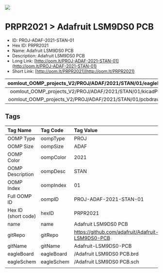 


  
![][im]
# PRPR2021 > Adafruit LSM9DS0 PCB

- ID: PROJ-ADAF-2021-STAN-01
- Hex ID: PRPR2021
- Name: Adafruit LSM9DS0 PCB
- Description: Adafruit LSM9DS0 PCB
- Long Link: [http://oom.lt/PROJ-ADAF-2021-STAN-01](http://oom.lt/PROJ-ADAF-2021-STAN-01)
- Short Link: [http://oom.lt/PRPR2021](http://oom.lt/PRPR2021)
  

|oomlout_OOMP_projects_V2/PROJ/ADAF/2021/STAN/01/eagleImage.png|oomlout_OOMP_projects_V2/PROJ/ADAF/2021/STAN/01/eagleSchemImage.png|oomlout_OOMP_projects_V2/PROJ/ADAF/2021/STAN/01/kicadPcb3dFront.png|oomlout_OOMP_projects_V2/PROJ/ADAF/2021/STAN/01/kicadPcb3dBack.png|
| :---: | :---: | :---: | :---: |
|oomlout_OOMP_projects_V2/PROJ/ADAF/2021/STAN/01/kicadPcb3d.png|oomlout_OOMP_projects_V2/PROJ/ADAF/2021/STAN/01/bomBack.png|oomlout_OOMP_projects_V2/PROJ/ADAF/2021/STAN/01/bomFront.png|oomlout_OOMP_projects_V2/PROJ/ADAF/2021/STAN/01/pcbdraw.svg|
|oomlout_OOMP_projects_V2/PROJ/ADAF/2021/STAN/01/pcbdrawBack.svg||||

## Tags
  

|Tag Name|Tag Code|Tag Value|
| :--- | :--- | :--- |
|OOMP Type|oompType|PROJ|
|OOMP Size|oompSize|ADAF|
|OOMP Color|oompColor|2021|
|OOMP Description|oompDesc|STAN|
|OOMP Index|oompIndex|01|
|Full OOMP ID|oompID|PROJ-ADAF-2021-STAN-01|
|Hex ID (short code)|hexID|PRPR2021|
|name|name|Adafruit LSM9DS0 PCB|
|gitRepo|gitRepo|https://github.com/adafruit/Adafruit-LSM9DS0-PCB|
|gitName|gitName|Adafruit-LSM9DS0-PCB|
|eagleBoard|eagleBoard|/Adafruit LSM9DS0 PCB.brd|
|eagleSchem|eagleSchem|/Adafruit LSM9DS0 PCB.sch|
||||



[im]: PROJ/ADAF/2021/STAN/01/kicadPcb3d_450.png

